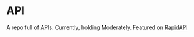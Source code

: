 # API
A repo full of APIs.
Currently, holding Moderately. Featured on [RapidAPI](https://rapidapi.com/tumsgis/api/moderately/)
